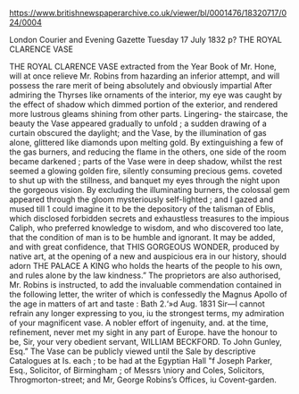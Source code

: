 https://www.britishnewspaperarchive.co.uk/viewer/bl/0001476/18320717/024/0004

London Courier and Evening Gazette
Tuesday 17 July 1832
p?
THE ROYAL CLARENCE VASE

THE ROYAL CLARENCE VASE extracted from the Year Book of Mr. Hone, will at once relieve Mr. Robins from hazarding an inferior attempt, and will possess the rare merit of being absolutely and obviously impartial After admiring the Thyrses like ornaments of the interior, my eye was caught by the effect of shadow which dimmed portion of the exterior, and rendered more lustrous gleams shining from other parts. Lingering- the staircase, the beauty the Vase appeared gradually to unfold ; a sudden drawing of a curtain obscured the daylight; and the Vase, by the illumination of gas alone, glittered like diamonds upon melting gold. By extinguishing a few of the gas burners, and reducing the flame in the others, one side of the room became darkened ; parts of the Vase were in deep shadow, whilst the rest seemed a glowing golden fire, silently consuming precious gems. coveted to shut up with the stillness, and banquet my eyes through the night upon the gorgeous vision. By excluding the illuminating burners, the colossal gem appeared through the gloom mysteriously self-lighted ; and I gazed and mused till 1 could imagine it to be the depository of the talisman of Eblis, which disclosed forbidden secrets and exhaustless treasures to the impious Caliph, who preferred knowledge to wisdom, and who discovered too late, that the condition of man is to be humble and ignorant. It may be added, and with great confidence, that THIS GORGEOUS WONDER, produced by native art, at the opening of a new and auspicious era in our history, should adorn THE PALACE A KING who holds the hearts of the people to his own, and rules alone by the law kindness.” The proprietors are also authorised, Mr. Robins is instructed, to add the invaluable commendation contained in the following letter, the writer of which is confessedly the Magnus Apollo of the age in matters of art and taste : Bath 2.‘»d Aug. 1831 Sir—l cannot refrain any longer expressing to you, iu the strongest terms, my admiration of your magnificent vase. A nobler effort of ingenuity, and. at the time, refinement, never met my sight in any part of Europe. have the honour to be, Sir, your very obedient servant, WILLIAM BECKFORD. To John Gunley, Esq.” The Vase can be publicly viewed until the Sale by descriptive Catalogues at Is. each ; to be had at the Egyptian Hall "f Joseph Parker, Esq., Solicitor, of Birmingham ; of Messrs \niory and Coles, Solicitors, Throgmorton-street; and Mr, George Robins’s Offices, iu Covent-garden.

